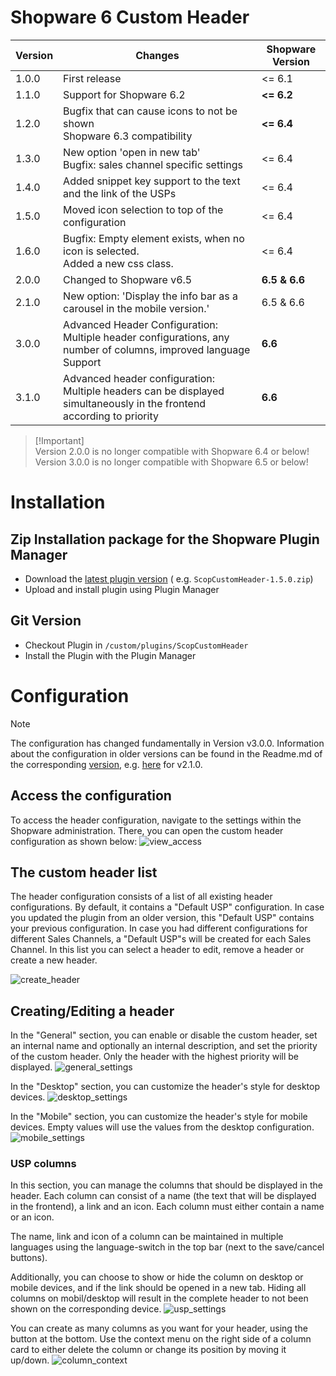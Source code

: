 # Shopware 6 Custom Header

| Version | Changes                                                                                                               | Shopware Version |
|---------|-----------------------------------------------------------------------------------------------------------------------|------------------|
| 1.0.0   | First release                                                                                                         | <= 6.1           |                                             
| 1.1.0   | Support for Shopware 6.2                                                                                              | **<= 6.2**       |                                 
| 1.2.0   | Bugfix that can cause icons to not be shown<br>Shopware 6.3 compatibility                                             | **<= 6.4**       |
| 1.3.0   | New option 'open in new tab'<br>Bugfix: sales channel specific settings                                               | <= 6.4           |
| 1.4.0   | Added snippet key support to the text and the link of the USPs                                                        | <= 6.4           |
| 1.5.0   | Moved icon selection to top of the configuration                                                                      | <= 6.4           |
| 1.6.0   | Bugfix: Empty <span> element exists, when no icon is selected.<br>Added a new css class.                              | <= 6.4           |
| 2.0.0   | Changed to Shopware v6.5                                                                                              | **6.5 & 6.6**    |
| 2.1.0   | New option: 'Display the info bar as a carousel in the mobile version.'                                               | 6.5 & 6.6        |
| 3.0.0   | Advanced Header Configuration: Multiple header configurations, any number of columns, improved language Support       | **6.6**          |
| 3.1.0   | Advanced header configuration: Multiple headers can be displayed simultaneously in the frontend according to priority | **6.6**          |

> [!Important]\
> Version 2.0.0 is no longer compatible with Shopware 6.4 or below!\
> Version 3.0.0 is no longer compatible with Shopware 6.5 or below!

# Installation

## Zip Installation package for the Shopware Plugin Manager

* Download the [latest plugin version](https://github.com/scope01-GmbH/ScopCustomHeader/releases/latest/) (
  e.g. `ScopCustomHeader-1.5.0.zip`)
* Upload and install plugin using Plugin Manager

## Git Version

* Checkout Plugin in `/custom/plugins/ScopCustomHeader`
* Install the Plugin with the Plugin Manager

# Configuration

> [!NOTE]
> The configuration has changed fundamentally in Version v3.0.0. Information about the configuration in older versions can be found in the Readme.md of the corresponding [version](https://github.com/scope01-GmbH/ScopCustomHeader/tags), e.g. [here](https://github.com/scope01-GmbH/ScopCustomHeader/blob/v2.1.0/Readme.md) for v2.1.0.

## Access the configuration
To access the header configuration, navigate to the settings within the Shopware administration. There, you can open the custom header configuration as shown below:
![view_access](screenshots/view_access.jpg)

## The custom header list
The header configuration consists of a list of all existing header configurations. By default, it contains a "Default USP" configuration. In case you updated the plugin from an older version, this "Default USP" contains your previous configuration. In case you had different configurations for different Sales Channels, a "Default USP"s will be created for each Sales Channel.
In this list you can select a header to edit, remove a header or create a new header.

![create_header](screenshots/header_list.png)

## Creating/Editing a header
In the "General" section, you can enable or disable the custom header, set an internal name and optionally an internal description, and set the priority of the custom header. Only the header with the highest priority will be displayed.
![general_settings](screenshots/general.jpg)

In the "Desktop" section, you can customize the header's style for desktop devices.
![desktop_settings](screenshots/desktop.jpg)

In the "Mobile" section, you can customize the header's style for mobile devices. Empty values will use the values from the desktop configuration.
![mobile_settings](screenshots/mobile.jpg)

### USP columns
In this section, you can manage the columns that should be displayed in the header. Each column can consist of a name (the text that will be displayed in the frontend), a link and an icon. Each column must either contain a name or an icon. 

The name, link and icon of a column can be maintained in multiple languages using the language-switch in the top bar (next to the save/cancel buttons).

Additionally, you can choose to show or hide the column on desktop or mobile devices, and if the link should be opened in a new tab. Hiding all columns on mobil/desktop will result in the complete header to not been shown on the corresponding device.
![usp_settings](screenshots/usp_columns.png)

You can create as many columns as you want for your header, using the button at the bottom. Use the context menu on the right side of a column card to either delete the column or change its position by moving it up/down.
![column_context](screenshots/column_context_menu.png)